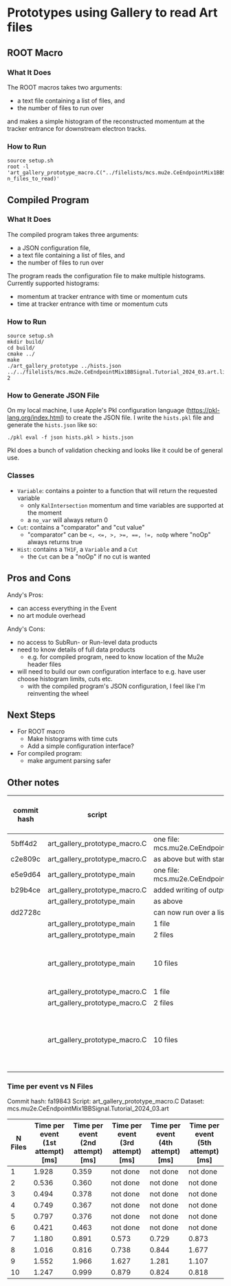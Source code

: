 # Prototypes using Gallery to read Art files

## ROOT Macro
### What It Does
The ROOT macros takes two arguments:
 * a text file containing a list of files, and
 * the number of files to run over

and makes a simple histogram of the reconstructed momentum at the tracker entrance for downstream electron tracks.

### How to Run

```
source setup.sh
root -l 'art_gallery_prototype_macro.C("../filelists/mcs.mu2e.CeEndpointMix1BBSignal.Tutorial_2024_03.art.list", n_files_to_read)'
```

## Compiled Program
### What It Does
The compiled program takes three arguments:
 * a JSON configuration file,
 * a text file containing a list of files, and
 * the number of files to run over

The program reads the configuration file to make multiple histograms. Currently supported histograms:

 * momentum at tracker entrance with time or momentum cuts
 * time at tracker entrance with time or momentum cuts

### How to Run
```
source setup.sh
mkdir build/
cd build/
cmake ../
make
./art_gallery_prototype ../hists.json ../../filelists/mcs.mu2e.CeEndpointMix1BBSignal.Tutorial_2024_03.art.list 2
```

### How to Generate JSON File
On my local machine, I use Apple's Pkl configuration language (https://pkl-lang.org/index.html) to create the JSON file. I write the ```hists.pkl``` file and generate the ```hists.json``` like so:

```
./pkl eval -f json hists.pkl > hists.json
```

Pkl does a bunch of validation checking and looks like it could be of general use.

### Classes

* ```Variable```: contains a pointer to a function that will return the requested variable
   * only ```KalIntersection``` momentum and time variables are supported at the moment
   * a ```no_var``` will always return 0
* ```Cut```: contains a "comparator" and "cut value"
   * "comparator" can be ```<, <=, >, >=, ==, !=, noOp``` where "noOp" always returns true
* ```Hist```: contains a ```TH1F```, a ```Variable``` and a ```Cut```
   * the ```Cut``` can be a "noOp" if no cut is wanted

## Pros and Cons

Andy's Pros:
 * can access everything in the Event
 * no art module overhead

Andy's Cons:
 * no access to SubRun- or Run-level data products
 * need to know details of full data products
   * e.g. for compiled program, need to know location of the Mu2e header files
 * will need to build our own configuration interface to e.g. have user choose histogram limits, cuts etc.
   * with the compiled program's JSON configuration, I feel like I'm reinventing the wheel

## Next Steps
* For ROOT macro
  * Make histograms with time cuts
  * Add a simple configuration interface?
* For compiled program:
  * make argument parsing safer

## Other notes

| commit hash | script | notes | time per event [ms] | total time [ms] | comment |
|----|----|----|-----|-----|------|
| 5bff4d2 | art_gallery_prototype_macro.C | one file: mcs.mu2e.CeEndpointMix1BBSignal.Tutorial_2024_03.001210_00000255.art | 0.353 | 5742 | |
| c2e809c | art_gallery_prototype_macro.C | as above but with start_time defined before histogram making | 0.367 | 6032 | |
| e5e9d64 | art_gallery_prototype_main | one file: mcs.mu2e.CeEndpointMix1BBSignal.Tutorial_2024_03.001210_00000255.art | 0.366 | 6615 | |
| b29b4ce | art_gallery_prototype_macro.C | added writing of output file | 0.370 | 6133 | |
|  | art_gallery_prototype_main | as above | 0.375 | 6800 | |
| dd2728c |  | can now run over a list of files | | | |
|   | art_gallery_prototype_main | 1 file | 0.369 | 6706 | |
|   | art_gallery_prototype_main | 2 files | 0.364 | 11939 | |
|   | art_gallery_prototype_main | 10 files | 1.304 | 192561 | unclear why time per event has changed... |
|   | art_gallery_prototype_macro.C | 1 file | 0.372 | 5990 | |
|   | art_gallery_prototype_macro.C | 2 files | 0.370 | 11527 | |
|   | art_gallery_prototype_macro.C | 10 files | 1.332 |191143  | macro also sees an increase in the time per event... |

### Time per event vs N Files
Commit hash: fa19843
Script: art_gallery_prototype_macro.C
Dataset: mcs.mu2e.CeEndpointMix1BBSignal.Tutorial_2024_03.art

| N Files |  Time per event (1st attempt) [ms] | Time per event (2nd attempt) [ms] | Time per event (3rd attempt) [ms] | Time per event (4th attempt) [ms] |   Time per event (5th attempt) [ms] |
|----|----|----|----|----|----|
| 1 | 1.928 | 0.359 | not done | not done | not done |
| 2 | 0.536 | 0.360 | not done | not done | not done |
| 3 | 0.494 | 0.378 | not done | not done | not done |
| 4 | 0.749 | 0.367 | not done | not done | not done |
| 5 | 0.797 | 0.376 | not done | not done | not done |
| 6 | 0.421 | 0.463 | not done | not done | not done |
| 7 | 1.180 | 0.891 | 0.573 | 0.729 | 0.873 |
| 8 | 1.016 | 0.816 | 0.738 | 0.844 | 1.677 |
| 9 | 1.552 | 1.966 | 1.627 | 1.281 | 1.107 |
| 10 | 1.247 | 0.999 | 0.879 | 0.824 | 0.818 |
